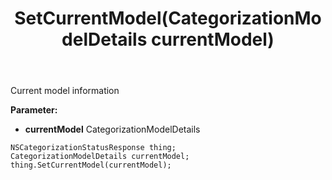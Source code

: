 ﻿---
uid: crmscript_ref_NSCategorizationStatusResponse_SetCurrentModel
title: SetCurrentModel(CategorizationModelDetails currentModel)
intellisense: NSCategorizationStatusResponse.SetCurrentModel
keywords: NSCategorizationStatusResponse, GetCurrentModel
so.topic: reference
---

Current model information

**Parameter:** 
 - **currentModel** CategorizationModelDetails

```crmscript
NSCategorizationStatusResponse thing;
CategorizationModelDetails currentModel;
thing.SetCurrentModel(currentModel);
```


